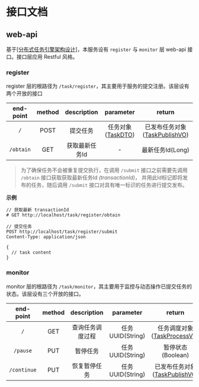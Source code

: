 # 接口文档

## web-api

基于[[分布式任务引擎架构设计]](../README.md)，本服务设有 `register` 与 `monitor` 层 web-api 接口。接口层应用 Restful 风格。

### register

register 层的根路径为 `/task/register`，其主要用于服务的提交注册。该层设有两个开放的接口

|  end-point  |  method  |  description  |  parameter  |  return  | 
|  :----:  |  :----:  |  :----:  |  :----:  |  :----:  |
| `/`  |  POST  |  提交任务 |  任务对象([TaskDTO](../api/src/main/java/dev/jianmu/engine/api/dto/TaskDTO.java))  |  已发布任务对象([TaskPublishVO](../api/src/main/java/dev/jianmu/engine/api/vo/TaskPublishVO.java))  |
| `/obtain`  |  GET  |  获取最新任务Id  |  -  |  最新任务Id(Long)  |

> 为了确保任务不会被重复提交执行，在调用 `/submit` 接口之前需要先调用 `/obtain` 接口获取获取最新任务Id _(transactionId)_，
> 并用此Id标记即将发布的任务，随后调用 `/submit` 接口对具有唯一标识的任务进行提交发布。

**示例**
```http request
// 获取最新 transactionId
# GET http://localhost/task/register/obtain

// 提交任务
POST http://localhost/task/register/submit
Content-Type: application/json

{
  // task content
}
```

### monitor

monitor 层的根路径为 `/task/monitor`，其主要用于监控与动态操作已提交任务的状态。该层设有三个开放的接口。

|  end-point  |  method  |  description  |  parameter  |  return  |
|  :----:  |  :----:  |  :----:  |  :----:  |  :----:  |
|  `/`  |  GET  |  查询任务调度过程  |  任务UUID(String)  |  任务调度对象([TaskProcessVO](../api/src/main/java/dev/jianmu/engine/api/vo/TaskProcessVO.java))  |
|  `/pause`  |  PUT  |  暂停任务  |  任务UUID(String)  |  暂停状态(Boolean)  |
|  `/continue`  |  PUT  |  恢复暂停任务  |  任务UUID(String)  |  已发布任务对象([TaskPublishVO](../api/src/main/java/dev/jianmu/engine/api/vo/TaskPublishVO.java))  |

